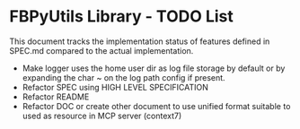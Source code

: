 # FBPyUtils Library - TODO List

This document tracks the implementation status of features defined in SPEC.md compared to the actual implementation.

- Make logger uses the home user dir as log file storage by default or by expanding the char ~ on the log path config if present.
- Refactor SPEC using HIGH LEVEL SPECIFICATION
- Refactor README
- Refactor DOC or create other document to use unified format suitable to used as resource in MCP server (context7)